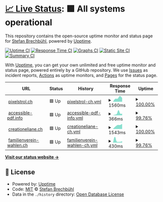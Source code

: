 # [📈 Live Status](https://pixelstrolch.github.io/upptime): <!--live status--> **🟩 All systems operational**

This repository contains the open-source uptime monitor and status page for [Stefan Brechbühl](https://www.pixelstrol.ch/), powered by [Upptime](https://github.com/upptime/upptime).

[![Uptime CI](https://github.com/pixelstrolch/upptime/workflows/Uptime%20CI/badge.svg)](https://github.com/pixelstrolch/upptime/actions?query=workflow%3A%22Uptime+CI%22)
[![Response Time CI](https://github.com/pixelstrolch/upptime/workflows/Response%20Time%20CI/badge.svg)](https://github.com/pixelstrolch/upptime/actions?query=workflow%3A%22Response+Time+CI%22)
[![Graphs CI](https://github.com/pixelstrolch/upptime/workflows/Graphs%20CI/badge.svg)](https://github.com/pixelstrolch/upptime/actions?query=workflow%3A%22Graphs+CI%22)
[![Static Site CI](https://github.com/pixelstrolch/upptime/workflows/Static%20Site%20CI/badge.svg)](https://github.com/pixelstrolch/upptime/actions?query=workflow%3A%22Static+Site+CI%22)
[![Summary CI](https://github.com/pixelstrolch/upptime/workflows/Summary%20CI/badge.svg)](https://github.com/pixelstrolch/upptime/actions?query=workflow%3A%22Summary+CI%22)

With [Upptime](https://upptime.js.org), you can get your own unlimited and free uptime monitor and status page, powered entirely by a GitHub repository. We use [Issues](https://github.com/pixelstrolch/upptime/issues) as incident reports, [Actions](https://github.com/pixelstrolch/upptime/actions) as uptime monitors, and [Pages](https://pixelstrolch.github.io/upptime) for the status page.

<!--start: status pages-->
<!-- This summary is generated by Upptime (https://github.com/upptime/upptime) -->
<!-- Do not edit this manually, your changes will be overwritten -->
<!-- prettier-ignore -->
| URL | Status | History | Response Time | Uptime |
| --- | ------ | ------- | ------------- | ------ |
| <img alt="" src="https://favicons.githubusercontent.com/www.pixelstrol.ch" height="13"> [pixelstrol.ch](https://www.pixelstrol.ch) | 🟩 Up | [pixelstrol-ch.yml](https://github.com/pixelstrolch/upptime/commits/HEAD/history/pixelstrol-ch.yml) | <details><summary><img alt="Response time graph" src="./graphs/pixelstrol-ch/response-time-week.png" height="20"> 1560ms</summary><br><a href="https://pixelstrolch.github.io/upptime/history/pixelstrol-ch"><img alt="Response time 1560" src="https://img.shields.io/endpoint?url=https%3A%2F%2Fraw.githubusercontent.com%2Fpixelstrolch%2Fupptime%2FHEAD%2Fapi%2Fpixelstrol-ch%2Fresponse-time.json"></a><br><a href="https://pixelstrolch.github.io/upptime/history/pixelstrol-ch"><img alt="24-hour response time 1548" src="https://img.shields.io/endpoint?url=https%3A%2F%2Fraw.githubusercontent.com%2Fpixelstrolch%2Fupptime%2FHEAD%2Fapi%2Fpixelstrol-ch%2Fresponse-time-day.json"></a><br><a href="https://pixelstrolch.github.io/upptime/history/pixelstrol-ch"><img alt="7-day response time 1560" src="https://img.shields.io/endpoint?url=https%3A%2F%2Fraw.githubusercontent.com%2Fpixelstrolch%2Fupptime%2FHEAD%2Fapi%2Fpixelstrol-ch%2Fresponse-time-week.json"></a><br><a href="https://pixelstrolch.github.io/upptime/history/pixelstrol-ch"><img alt="30-day response time 1560" src="https://img.shields.io/endpoint?url=https%3A%2F%2Fraw.githubusercontent.com%2Fpixelstrolch%2Fupptime%2FHEAD%2Fapi%2Fpixelstrol-ch%2Fresponse-time-month.json"></a><br><a href="https://pixelstrolch.github.io/upptime/history/pixelstrol-ch"><img alt="1-year response time 1560" src="https://img.shields.io/endpoint?url=https%3A%2F%2Fraw.githubusercontent.com%2Fpixelstrolch%2Fupptime%2FHEAD%2Fapi%2Fpixelstrol-ch%2Fresponse-time-year.json"></a></details> | <details><summary><a href="https://pixelstrolch.github.io/upptime/history/pixelstrol-ch">100.00%</a></summary><a href="https://pixelstrolch.github.io/upptime/history/pixelstrol-ch"><img alt="All-time uptime 100.00%" src="https://img.shields.io/endpoint?url=https%3A%2F%2Fraw.githubusercontent.com%2Fpixelstrolch%2Fupptime%2FHEAD%2Fapi%2Fpixelstrol-ch%2Fuptime.json"></a><br><a href="https://pixelstrolch.github.io/upptime/history/pixelstrol-ch"><img alt="24-hour uptime 100.00%" src="https://img.shields.io/endpoint?url=https%3A%2F%2Fraw.githubusercontent.com%2Fpixelstrolch%2Fupptime%2FHEAD%2Fapi%2Fpixelstrol-ch%2Fuptime-day.json"></a><br><a href="https://pixelstrolch.github.io/upptime/history/pixelstrol-ch"><img alt="7-day uptime 100.00%" src="https://img.shields.io/endpoint?url=https%3A%2F%2Fraw.githubusercontent.com%2Fpixelstrolch%2Fupptime%2FHEAD%2Fapi%2Fpixelstrol-ch%2Fuptime-week.json"></a><br><a href="https://pixelstrolch.github.io/upptime/history/pixelstrol-ch"><img alt="30-day uptime 100.00%" src="https://img.shields.io/endpoint?url=https%3A%2F%2Fraw.githubusercontent.com%2Fpixelstrolch%2Fupptime%2FHEAD%2Fapi%2Fpixelstrol-ch%2Fuptime-month.json"></a><br><a href="https://pixelstrolch.github.io/upptime/history/pixelstrol-ch"><img alt="1-year uptime 100.00%" src="https://img.shields.io/endpoint?url=https%3A%2F%2Fraw.githubusercontent.com%2Fpixelstrolch%2Fupptime%2FHEAD%2Fapi%2Fpixelstrol-ch%2Fuptime-year.json"></a></details>
| <img alt="" src="https://favicons.githubusercontent.com/accessible-pdf.info" height="13"> [accessible-pdf.info](https://accessible-pdf.info) | 🟩 Up | [accessible-pdf-info.yml](https://github.com/pixelstrolch/upptime/commits/HEAD/history/accessible-pdf-info.yml) | <details><summary><img alt="Response time graph" src="./graphs/accessible-pdf-info/response-time-week.png" height="20"> 366ms</summary><br><a href="https://pixelstrolch.github.io/upptime/history/accessible-pdf-info"><img alt="Response time 366" src="https://img.shields.io/endpoint?url=https%3A%2F%2Fraw.githubusercontent.com%2Fpixelstrolch%2Fupptime%2FHEAD%2Fapi%2Faccessible-pdf-info%2Fresponse-time.json"></a><br><a href="https://pixelstrolch.github.io/upptime/history/accessible-pdf-info"><img alt="24-hour response time 256" src="https://img.shields.io/endpoint?url=https%3A%2F%2Fraw.githubusercontent.com%2Fpixelstrolch%2Fupptime%2FHEAD%2Fapi%2Faccessible-pdf-info%2Fresponse-time-day.json"></a><br><a href="https://pixelstrolch.github.io/upptime/history/accessible-pdf-info"><img alt="7-day response time 366" src="https://img.shields.io/endpoint?url=https%3A%2F%2Fraw.githubusercontent.com%2Fpixelstrolch%2Fupptime%2FHEAD%2Fapi%2Faccessible-pdf-info%2Fresponse-time-week.json"></a><br><a href="https://pixelstrolch.github.io/upptime/history/accessible-pdf-info"><img alt="30-day response time 366" src="https://img.shields.io/endpoint?url=https%3A%2F%2Fraw.githubusercontent.com%2Fpixelstrolch%2Fupptime%2FHEAD%2Fapi%2Faccessible-pdf-info%2Fresponse-time-month.json"></a><br><a href="https://pixelstrolch.github.io/upptime/history/accessible-pdf-info"><img alt="1-year response time 366" src="https://img.shields.io/endpoint?url=https%3A%2F%2Fraw.githubusercontent.com%2Fpixelstrolch%2Fupptime%2FHEAD%2Fapi%2Faccessible-pdf-info%2Fresponse-time-year.json"></a></details> | <details><summary><a href="https://pixelstrolch.github.io/upptime/history/accessible-pdf-info">99.76%</a></summary><a href="https://pixelstrolch.github.io/upptime/history/accessible-pdf-info"><img alt="All-time uptime 99.76%" src="https://img.shields.io/endpoint?url=https%3A%2F%2Fraw.githubusercontent.com%2Fpixelstrolch%2Fupptime%2FHEAD%2Fapi%2Faccessible-pdf-info%2Fuptime.json"></a><br><a href="https://pixelstrolch.github.io/upptime/history/accessible-pdf-info"><img alt="24-hour uptime 99.24%" src="https://img.shields.io/endpoint?url=https%3A%2F%2Fraw.githubusercontent.com%2Fpixelstrolch%2Fupptime%2FHEAD%2Fapi%2Faccessible-pdf-info%2Fuptime-day.json"></a><br><a href="https://pixelstrolch.github.io/upptime/history/accessible-pdf-info"><img alt="7-day uptime 99.76%" src="https://img.shields.io/endpoint?url=https%3A%2F%2Fraw.githubusercontent.com%2Fpixelstrolch%2Fupptime%2FHEAD%2Fapi%2Faccessible-pdf-info%2Fuptime-week.json"></a><br><a href="https://pixelstrolch.github.io/upptime/history/accessible-pdf-info"><img alt="30-day uptime 99.76%" src="https://img.shields.io/endpoint?url=https%3A%2F%2Fraw.githubusercontent.com%2Fpixelstrolch%2Fupptime%2FHEAD%2Fapi%2Faccessible-pdf-info%2Fuptime-month.json"></a><br><a href="https://pixelstrolch.github.io/upptime/history/accessible-pdf-info"><img alt="1-year uptime 99.76%" src="https://img.shields.io/endpoint?url=https%3A%2F%2Fraw.githubusercontent.com%2Fpixelstrolch%2Fupptime%2FHEAD%2Fapi%2Faccessible-pdf-info%2Fuptime-year.json"></a></details>
| <img alt="" src="https://favicons.githubusercontent.com/creationeliane.ch" height="13"> [creationeliane.ch](https://creationeliane.ch) | 🟩 Up | [creationeliane-ch.yml](https://github.com/pixelstrolch/upptime/commits/HEAD/history/creationeliane-ch.yml) | <details><summary><img alt="Response time graph" src="./graphs/creationeliane-ch/response-time-week.png" height="20"> 1543ms</summary><br><a href="https://pixelstrolch.github.io/upptime/history/creationeliane-ch"><img alt="Response time 1543" src="https://img.shields.io/endpoint?url=https%3A%2F%2Fraw.githubusercontent.com%2Fpixelstrolch%2Fupptime%2FHEAD%2Fapi%2Fcreationeliane-ch%2Fresponse-time.json"></a><br><a href="https://pixelstrolch.github.io/upptime/history/creationeliane-ch"><img alt="24-hour response time 2069" src="https://img.shields.io/endpoint?url=https%3A%2F%2Fraw.githubusercontent.com%2Fpixelstrolch%2Fupptime%2FHEAD%2Fapi%2Fcreationeliane-ch%2Fresponse-time-day.json"></a><br><a href="https://pixelstrolch.github.io/upptime/history/creationeliane-ch"><img alt="7-day response time 1543" src="https://img.shields.io/endpoint?url=https%3A%2F%2Fraw.githubusercontent.com%2Fpixelstrolch%2Fupptime%2FHEAD%2Fapi%2Fcreationeliane-ch%2Fresponse-time-week.json"></a><br><a href="https://pixelstrolch.github.io/upptime/history/creationeliane-ch"><img alt="30-day response time 1543" src="https://img.shields.io/endpoint?url=https%3A%2F%2Fraw.githubusercontent.com%2Fpixelstrolch%2Fupptime%2FHEAD%2Fapi%2Fcreationeliane-ch%2Fresponse-time-month.json"></a><br><a href="https://pixelstrolch.github.io/upptime/history/creationeliane-ch"><img alt="1-year response time 1543" src="https://img.shields.io/endpoint?url=https%3A%2F%2Fraw.githubusercontent.com%2Fpixelstrolch%2Fupptime%2FHEAD%2Fapi%2Fcreationeliane-ch%2Fresponse-time-year.json"></a></details> | <details><summary><a href="https://pixelstrolch.github.io/upptime/history/creationeliane-ch">100.00%</a></summary><a href="https://pixelstrolch.github.io/upptime/history/creationeliane-ch"><img alt="All-time uptime 100.00%" src="https://img.shields.io/endpoint?url=https%3A%2F%2Fraw.githubusercontent.com%2Fpixelstrolch%2Fupptime%2FHEAD%2Fapi%2Fcreationeliane-ch%2Fuptime.json"></a><br><a href="https://pixelstrolch.github.io/upptime/history/creationeliane-ch"><img alt="24-hour uptime 100.00%" src="https://img.shields.io/endpoint?url=https%3A%2F%2Fraw.githubusercontent.com%2Fpixelstrolch%2Fupptime%2FHEAD%2Fapi%2Fcreationeliane-ch%2Fuptime-day.json"></a><br><a href="https://pixelstrolch.github.io/upptime/history/creationeliane-ch"><img alt="7-day uptime 100.00%" src="https://img.shields.io/endpoint?url=https%3A%2F%2Fraw.githubusercontent.com%2Fpixelstrolch%2Fupptime%2FHEAD%2Fapi%2Fcreationeliane-ch%2Fuptime-week.json"></a><br><a href="https://pixelstrolch.github.io/upptime/history/creationeliane-ch"><img alt="30-day uptime 100.00%" src="https://img.shields.io/endpoint?url=https%3A%2F%2Fraw.githubusercontent.com%2Fpixelstrolch%2Fupptime%2FHEAD%2Fapi%2Fcreationeliane-ch%2Fuptime-month.json"></a><br><a href="https://pixelstrolch.github.io/upptime/history/creationeliane-ch"><img alt="1-year uptime 100.00%" src="https://img.shields.io/endpoint?url=https%3A%2F%2Fraw.githubusercontent.com%2Fpixelstrolch%2Fupptime%2FHEAD%2Fapi%2Fcreationeliane-ch%2Fuptime-year.json"></a></details>
| <img alt="" src="https://favicons.githubusercontent.com/familienverein-wahlen.ch" height="13"> [familienverein-wahlen.ch](https://familienverein-wahlen.ch) | 🟩 Up | [familienverein-wahlen-ch.yml](https://github.com/pixelstrolch/upptime/commits/HEAD/history/familienverein-wahlen-ch.yml) | <details><summary><img alt="Response time graph" src="./graphs/familienverein-wahlen-ch/response-time-week.png" height="20"> 430ms</summary><br><a href="https://pixelstrolch.github.io/upptime/history/familienverein-wahlen-ch"><img alt="Response time 430" src="https://img.shields.io/endpoint?url=https%3A%2F%2Fraw.githubusercontent.com%2Fpixelstrolch%2Fupptime%2FHEAD%2Fapi%2Ffamilienverein-wahlen-ch%2Fresponse-time.json"></a><br><a href="https://pixelstrolch.github.io/upptime/history/familienverein-wahlen-ch"><img alt="24-hour response time 220" src="https://img.shields.io/endpoint?url=https%3A%2F%2Fraw.githubusercontent.com%2Fpixelstrolch%2Fupptime%2FHEAD%2Fapi%2Ffamilienverein-wahlen-ch%2Fresponse-time-day.json"></a><br><a href="https://pixelstrolch.github.io/upptime/history/familienverein-wahlen-ch"><img alt="7-day response time 430" src="https://img.shields.io/endpoint?url=https%3A%2F%2Fraw.githubusercontent.com%2Fpixelstrolch%2Fupptime%2FHEAD%2Fapi%2Ffamilienverein-wahlen-ch%2Fresponse-time-week.json"></a><br><a href="https://pixelstrolch.github.io/upptime/history/familienverein-wahlen-ch"><img alt="30-day response time 430" src="https://img.shields.io/endpoint?url=https%3A%2F%2Fraw.githubusercontent.com%2Fpixelstrolch%2Fupptime%2FHEAD%2Fapi%2Ffamilienverein-wahlen-ch%2Fresponse-time-month.json"></a><br><a href="https://pixelstrolch.github.io/upptime/history/familienverein-wahlen-ch"><img alt="1-year response time 430" src="https://img.shields.io/endpoint?url=https%3A%2F%2Fraw.githubusercontent.com%2Fpixelstrolch%2Fupptime%2FHEAD%2Fapi%2Ffamilienverein-wahlen-ch%2Fresponse-time-year.json"></a></details> | <details><summary><a href="https://pixelstrolch.github.io/upptime/history/familienverein-wahlen-ch">99.76%</a></summary><a href="https://pixelstrolch.github.io/upptime/history/familienverein-wahlen-ch"><img alt="All-time uptime 99.76%" src="https://img.shields.io/endpoint?url=https%3A%2F%2Fraw.githubusercontent.com%2Fpixelstrolch%2Fupptime%2FHEAD%2Fapi%2Ffamilienverein-wahlen-ch%2Fuptime.json"></a><br><a href="https://pixelstrolch.github.io/upptime/history/familienverein-wahlen-ch"><img alt="24-hour uptime 99.25%" src="https://img.shields.io/endpoint?url=https%3A%2F%2Fraw.githubusercontent.com%2Fpixelstrolch%2Fupptime%2FHEAD%2Fapi%2Ffamilienverein-wahlen-ch%2Fuptime-day.json"></a><br><a href="https://pixelstrolch.github.io/upptime/history/familienverein-wahlen-ch"><img alt="7-day uptime 99.76%" src="https://img.shields.io/endpoint?url=https%3A%2F%2Fraw.githubusercontent.com%2Fpixelstrolch%2Fupptime%2FHEAD%2Fapi%2Ffamilienverein-wahlen-ch%2Fuptime-week.json"></a><br><a href="https://pixelstrolch.github.io/upptime/history/familienverein-wahlen-ch"><img alt="30-day uptime 99.76%" src="https://img.shields.io/endpoint?url=https%3A%2F%2Fraw.githubusercontent.com%2Fpixelstrolch%2Fupptime%2FHEAD%2Fapi%2Ffamilienverein-wahlen-ch%2Fuptime-month.json"></a><br><a href="https://pixelstrolch.github.io/upptime/history/familienverein-wahlen-ch"><img alt="1-year uptime 99.76%" src="https://img.shields.io/endpoint?url=https%3A%2F%2Fraw.githubusercontent.com%2Fpixelstrolch%2Fupptime%2FHEAD%2Fapi%2Ffamilienverein-wahlen-ch%2Fuptime-year.json"></a></details>

<!--end: status pages-->

[**Visit our status website →**](https://pixelstrolch.github.io/upptime)

## 📄 License

- Powered by: [Upptime](https://github.com/upptime/upptime)
- Code: [MIT](./LICENSE) © [Stefan Brechbühl](https://www.pixelstrol.ch/)
- Data in the `./history` directory: [Open Database License](https://opendatacommons.org/licenses/odbl/1-0/)
